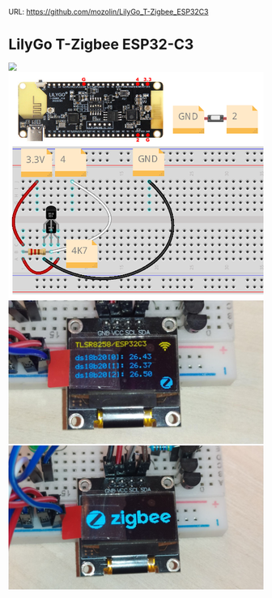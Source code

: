 URL: https://github.com/mozolin/LilyGo_T-Zigbee_ESP32C3  
  
# LilyGo T-Zigbee ESP32-C3  
  
![](img/esp32c3-tlsr8258_zigbee.jpg)  
![](img/esp32c3-tlsr8258_zigbee.png)  
![](img/ssd1306_tlsr8258-esp32c3.jpg)  
![](img/ssd1306_zigbee.jpg)  
